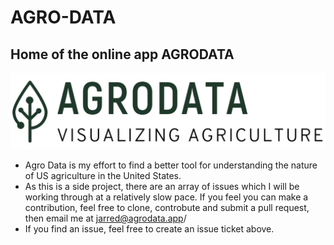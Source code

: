 # AGRO-DATA
## Home of the online app AGRODATA
![Logo](/assets/logo-transparent-green.png)

* Agro Data is my effort to find a better tool for understanding the nature of US agriculture in the United States. 
* As this is a side project, there are an array of issues which I will be working through at a relatively slow pace. If you feel you can make a contribution, feel free to clone, controbute and submit a pull request, then email me at jarred@agrodata.app/ 
* If you find an issue, feel free to create an issue ticket above.

